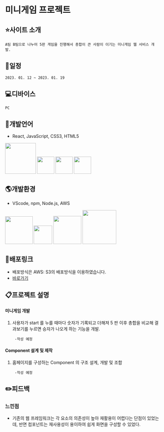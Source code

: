 

# 미니게임 프로젝트

## :star:사이트 소개
    A팀 B팀으로 나누어 5판 게임을 진행해서 총합이 큰 사람이 이기는 미니게임 웹 서비스 개발.
## :date:일정
    2023. 01. 12 ~ 2023. 01. 19

## :computer:디바이스
    PC


## :lips:개발언어
- React, JavaScript, CSS3, HTML5

<img src="https://jason-img.s3.amazonaws.com/mdoc/react.png" style="width:100px"> <img src="https://jason-img.s3.amazonaws.com/mdoc/js.png" style="width:56px"> <img src="https://jason-img.s3.amazonaws.com/mdoc/css.png" style="width:56px"> <img src="https://jason-img.s3.amazonaws.com/mdoc/html5.png" style="width:56px">
## :earth_americas:개발환경
- VScode, npm, Node.js, AWS

<img src="https://jason-img.s3.amazonaws.com/mdoc/vscode.png" style="width:90px"><img src="https://jason-img.s3.amazonaws.com/mdoc/npm2.png" style="width:60px; margin-left:3px;">
<img src="https://jason-img.s3.amazonaws.com/mdoc/nodejs.png" style="width:91px"> <img src="https://jason-img.s3.amazonaws.com/mdoc/aws.png" style="width:110px">



## :link:배포링크

- 배포방식은 AWS: S3의 배포방식을 이용하였습니다.
- [바로가기](https://jason-react-battlegame2-23-01-20.s3.amazonaws.com/index.html)


## :clipboard:프로젝트 설명


 #### 미니게임 개발

1. 사용자가 start 를 누를 때마다 숫자가 기록되고 더해져 5 판 이후 총합을 비교해 결과보기를 누르면 승자가 나오게 하는 기능을 개발.
    
        -작성 예정


#### Component 설계 및 제작

1. 홈페이지를 구성하는 Component 의 구조 설계, 개발 및 조합

        -작성 예정


## :pencil2:피드백

### 느낀점




- 기존의 웹 프레임워크는 각 요소의 의존성이 높아 재활용이 어렵다는 단점이 있었는데, 반면 컴포넌트는 재사용성이 용이하여 쉽게 화면을 구성할 수 있었다. 

